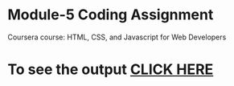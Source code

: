 
# Module-5 Coding Assignment

Coursera course: HTML, CSS, and Javascript for Web Developers

# To see the output [CLICK HERE](https://mooka007.github.io/mod5/index.html)
